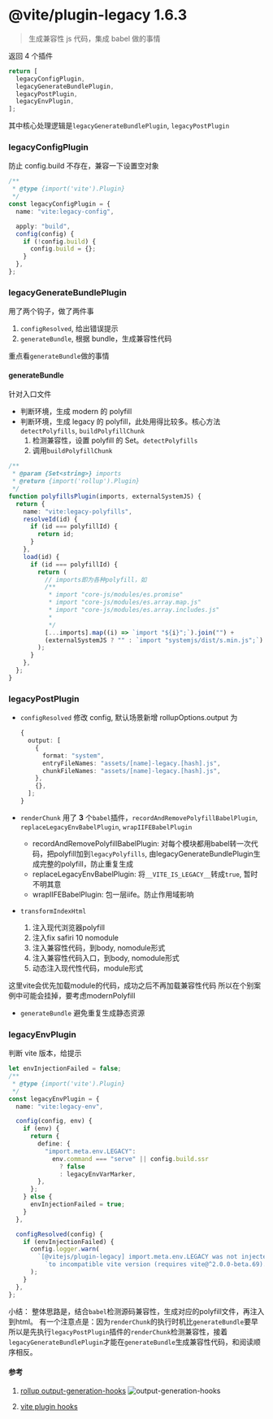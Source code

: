 # @vite/plugin-legacy 1.6.3

> 生成兼容性 js 代码，集成 babel 做的事情

返回 4 个插件

```ts
return [
  legacyConfigPlugin,
  legacyGenerateBundlePlugin,
  legacyPostPlugin,
  legacyEnvPlugin,
];
```

其中核心处理逻辑是`legacyGenerateBundlePlugin`, `legacyPostPlugin`

### legacyConfigPlugin

防止 config.build 不存在，兼容一下设置空对象

```ts
/**
 * @type {import('vite').Plugin}
 */
const legacyConfigPlugin = {
  name: "vite:legacy-config",

  apply: "build",
  config(config) {
    if (!config.build) {
      config.build = {};
    }
  },
};
```

### legacyGenerateBundlePlugin

用了两个钩子，做了两件事

1. `configResolved`, 给出错误提示
2. `generateBundle`, 根据 bundle，生成兼容性代码

重点看`generateBundle`做的事情

#### generateBundle

针对入口文件

- 判断环境，生成 modern 的 polyfill
- 判断环境，生成 legacy 的 polyfill，此处用得比较多。核心方法`detectPolyfills`, `buildPolyfillChunk`
  1. 检测兼容性，设置 polyfill 的 Set。`detectPolyfills`
  2. 调用`buildPolyfillChunk`

```ts
/**
 * @param {Set<string>} imports
 * @return {import('rollup').Plugin}
 */
function polyfillsPlugin(imports, externalSystemJS) {
  return {
    name: "vite:legacy-polyfills",
    resolveId(id) {
      if (id === polyfillId) {
        return id;
      }
    },
    load(id) {
      if (id === polyfillId) {
        return (
          // imports即为各种polyfill，如
          /**
           * import "core-js/modules/es.promise"
           * import "core-js/modules/es.array.map.js"
           * import "core-js/modules/es.array.includes.js"
           *
           */
          [...imports].map((i) => `import "${i}";`).join("") +
          (externalSystemJS ? "" : `import "systemjs/dist/s.min.js";`)
        );
      }
    },
  };
}
```

### legacyPostPlugin

- `configResolved`
  修改 config, 默认场景新增 rollupOptions.output 为
  ```ts
  {
    output: [
      {
        format: "system",
        entryFileNames: "assets/[name]-legacy.[hash].js",
        chunkFileNames: "assets/[name]-legacy.[hash].js",
      },
      {},
    ];
  }
  ```
- `renderChunk`
用了 **3** 个`babel`插件，`recordAndRemovePolyfillBabelPlugin`, `replaceLegacyEnvBabelPlugin`, `wrapIIFEBabelPlugin`
  - recordAndRemovePolyfillBabelPlugin: 对每个模块都用babel转一次代码，把polyfill加到`legacyPolyfills`, 由legacyGenerateBundlePlugin生成完整的polyfill，防止重复生成
  - replaceLegacyEnvBabelPlugin: 将`__VITE_IS_LEGACY__`转成`true`, 暂时不明其意
  - wrapIIFEBabelPlugin: 包一层iife。防止作用域影响

- `transformIndexHtml`
  1. 注入现代浏览器polyfill
  2. 注入fix safiri 10 nomodule
  3. 注入兼容性代码，到body, nomodule形式
  4. 注入兼容性代码入口，到body, nomodule形式
  5. 动态注入现代性代码，module形式

这里vite会优先加载module的代码，成功之后不再加载兼容性代码
所以在个别案例中可能会挂掉，要考虑modernPolyfill

- `generateBundle`
避免重复生成静态资源

### legacyEnvPlugin

判断 vite 版本，给提示

```ts
let envInjectionFailed = false;
/**
 * @type {import('vite').Plugin}
 */
const legacyEnvPlugin = {
  name: "vite:legacy-env",

  config(config, env) {
    if (env) {
      return {
        define: {
          "import.meta.env.LEGACY":
            env.command === "serve" || config.build.ssr
              ? false
              : legacyEnvVarMarker,
        },
      };
    } else {
      envInjectionFailed = true;
    }
  },

  configResolved(config) {
    if (envInjectionFailed) {
      config.logger.warn(
        `[@vitejs/plugin-legacy] import.meta.env.LEGACY was not injected due ` +
          `to incompatible vite version (requires vite@^2.0.0-beta.69).`
      );
    }
  },
};
```

小结：
整体思路是，结合`babel`检测源码兼容性，生成对应的polyfill文件，再注入到html。
有一个注意点是：因为`renderChunk`的执行时机比`generateBundle`要早
所以是先执行`legacyPostPlugin`插件的`renderChunk`检测兼容性，接着`legacyGenerateBundlePlugin`才能在`generateBundle`生成兼容性代码，和阅读顺序相反。

#### 参考
1. [rollup output-generation-hooks](https://rollupjs.org/guide/en/#output-generation-hooks)
![output-generation-hooks](https://github.com/rosong1/blog/blob/master/images/rollup-outputhook.jpeg)

2. [vite plugin hooks](https://vitejs.dev/guide/api-plugin.html#universal-hooks)